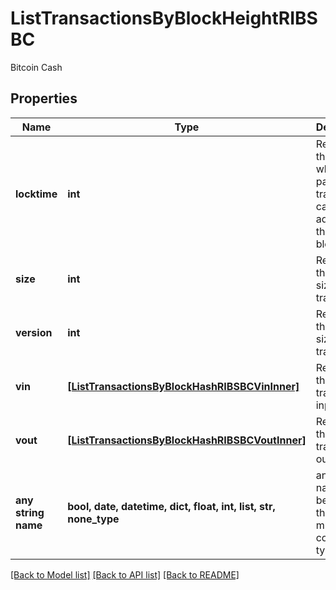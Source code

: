 # ListTransactionsByBlockHeightRIBSBC

Bitcoin Cash

## Properties
Name | Type | Description | Notes
------------ | ------------- | ------------- | -------------
**locktime** | **int** | Represents the time at which a particular transaction can be added to the blockchain. | 
**size** | **int** | Represents the total size of this transaction. | 
**version** | **int** | Represents the total size of this transaction. | 
**vin** | [**[ListTransactionsByBlockHashRIBSBCVinInner]**](ListTransactionsByBlockHashRIBSBCVinInner.md) | Represents the transaction inputs. | 
**vout** | [**[ListTransactionsByBlockHashRIBSBCVoutInner]**](ListTransactionsByBlockHashRIBSBCVoutInner.md) | Represents the transaction outputs. | 
**any string name** | **bool, date, datetime, dict, float, int, list, str, none_type** | any string name can be used but the value must be the correct type | [optional]

[[Back to Model list]](../README.md#documentation-for-models) [[Back to API list]](../README.md#documentation-for-api-endpoints) [[Back to README]](../README.md)


